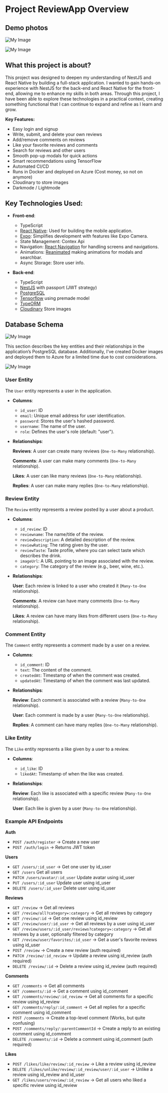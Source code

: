 # Project ReviewApp Overview

## Demo photos

![My Image](assets/app.jpg)

![My Image](assets/demo_2.jpg)

## What this project is about?

This project was designed to deepen my understanding of NestJS and React Native by building a full-stack application. I wanted to gain hands-on experience with NestJS for the back-end and React Native for the front-end, allowing me to enhance my skills in both areas. Through this project, I have been able to explore these technologies in a practical context, creating something functional that I can continue to expand and refine as I learn and grow.

**Key Features:**

- Easy login and signup
- Write, submit, and delete your own reviews
- Add/remove comments on reviews
- Like your favorite reviews and comments
- Search for reviews and other users
- Smooth pop-up modals for quick actions
- Smart recommendations using TensorFlow
- Automated CI/CD
- Runs in Docker and deployed on Azure (Cost money, so not on anymore)
- Cloudinary to store images
- Darkmode / Lightmode

## **Key Technologies Used:**

- **Front-end**:

  - TypeScript
  - [React Native](https://reactnative.dev/): Used for building the mobile application.
  - [Expo](https://expo.dev/): Simplifies development with features like Expo Camera.
  - State Management: Contex Api
  - Navigation: [React Navigation](https://reactnavigation.org/) for handling screens and navigations.
  - Animations: [Reanimated](https://docs.swmansion.com/react-native-reanimated/) making animations for modals and searchbar.
  - Async Storage: Store user info.

- **Back-end**:
  - TypeScript
  - [NestJS](https://docs.nestjs.com/) with passport (JWT strategy)
  - [PostgreSQL](https://www.postgresql.org/)
  - [Tensorflow](https://www.tensorflow.org/) using premade model
  - [TypeORM](https://typeorm.io/)
  - [Cloudinary](https://cloudinary.com/) Store images

## Database Schema

![My Image](assets/ReviewApp_db.png)

This section describes the key entities and their relationships in the application’s PostgreSQL database. Additionally, I've created Docker images and deployed them to Azure for a limited time due to cost considerations.

![My Image](assets/Capture.PNG)

### **User Entity**

The `User` entity represents a user in the application.

- **Columns**:

  - `id_user`: ID
  - `email`: Unique email address for user identification.
  - `password`: Stores the user's hashed password.
  - `username`: The name of the user.
  - `role`: Defines the user's role (default: "user").

- **Relationships**:

  **Reviews**: A user can create many reviews (`One-to-Many` relationship).

  **Comments**: A user can make many comments (`One-to-Many` relationship).

  **Likes**: A user can like many reviews (`One-to-Many` relationship).

  **Replies**: A user can make many replies (`One-to-Many` relationship).

### **Review Entity**

The `Review` entity represents a review posted by a user about a product.

- **Columns**:

  - `id_review`: ID
  - `reviewname`: The name/title of the review.
  - `reviewDescription`: A detailed description of the review.
  - `reviewRating`: The rating given by the user.
  - `reviewTaste`: Taste profile, where you can select taste which describes the drink.
  - `imageUrl`: A URL pointing to an image associated with the review.
  - `category`: The category of the review (e.g., beer, wine, etc.).

- **Relationships**:

  **User**: Each review is linked to a user who created it (`Many-to-One` relationship).

  **Comments**: A review can have many comments (`One-to-Many` relationship).

  **Likes**: A review can have many likes from different users (`One-to-Many` relationship).

### **Comment Entity**

The `Comment` entity represents a comment made by a user on a review.

- **Columns**:

  - `id_comment`: ID
  - `text`: The content of the comment.
  - `createdAt`: Timestamp of when the comment was created.
  - `updatedAt`: Timestamp of when the comment was last updated.

- **Relationships**:

  **Review**: Each comment is associated with a review (`Many-to-One` relationship).

  **User**: Each comment is made by a user (`Many-to-One` relationship).

  **Replies**: A comment can have many replies (`One-to-Many` relationship).

### **Like Entity**

The `Like` entity represents a like given by a user to a review.

- **Columns**:

  - `id_like`: ID
  - `likedAt`: Timestamp of when the like was created.

- **Relationships**:

  **Review**: Each like is associated with a specific review (`Many-to-One` relationship).

  **User**: Each like is given by a user (`Many-to-One` relationship).

### Example API Endpoints

**Auth**

- `POST /auth/register` → Create a new user
- `POST /auth/login` → Returns JWT token

**Users**

- `GET /users/:id_user` → Get one user by id_user
- `GET /users` Get all users
- `PATCH /users/avatar/:id_user` Update avatar using id_user
- `PUT /users/:id_user` Update user using id_user
- `DELETE /users/:id_user` Delete user using id_user

**Reviews**

- `GET /review` → Get all reviews
- `GET /review/all?category=:category` → Get all reviews by category
- `GET /review/:id` → Get one review using id_review
- `GET /review/user/:id_user` → Get all reviews by a user using id_user
- `GET /review/users/:id_user/reviews?category=:category` → Get all reviews by a user, optionally filtered by category
- `GET /review/user/favorites/:id_user` → Get a user's favorite reviews using id_user
- `POST /review` → Create a new review (auth required)
- `PATCH /review/:id_review` → Update a review using id_review (auth required)
- `DELETE /review/:id` → Delete a review using id_review (auth required)

**Comments**

- `GET /comments` → Get all comments
- `GET /comments/:id` → Get a comment using id_comment
- `GET /comments/review/:id_review` → Get all comments for a specific review using id_review
- `GET /comments/reply/:id_comment` → Get all replies for a specific comment using id_comment
- `POST /comments` → Create a top-level comment (Works, but quite confusing)
- `POST /comments/reply/:parentCommentId` → Create a reply to an existing comment using id_comment
- `DELETE /comments/:id` → Delete a comment using id_comment (auth required)

**Likes**

- `POST /likes/like/review/:id_review` → Like a review using id_review
- `DELETE /likes/unlike/review/:id_review/user/:id_user` → Unlike a review using id_review and id_user
- `GET /likes/users/review/:id_review` → Get all users who liked a specific review using id_review
